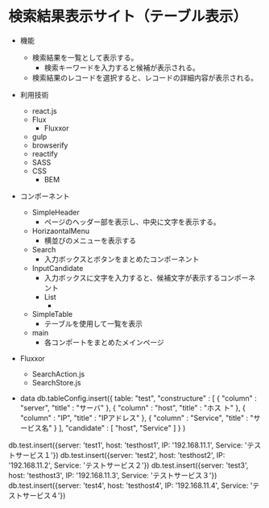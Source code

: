 # 検索結果表示サイト（テーブル表示）

* 機能
	* 検索結果を一覧として表示する。
		* 検索キーワードを入力すると候補が表示される。
	* 検索結果のレコードを選択すると、レコードの詳細内容が表示される。

* 利用技術
	* react.js
	* Flux
		* Fluxxor
	* gulp
	* browserify
	* reactify
	* SASS
	* CSS
		* BEM

* コンポーネント
	* SimpleHeader
		* ページのヘッダー部を表示し、中央に文字を表示する。
	* HorizaontalMenu
		* 横並びのメニューを表示する
	* Search
		* 入力ボックスとボタンをまとめたコンポーネント
	* InputCandidate
		* 入力ボックスに文字を入力すると、候補文字が表示するコンポーネント
		* List
			* <datalist>タグ配下に<option>タグの複数生成するコンポーネント
	* SimpleTable
		* テーブルを使用して一覧を表示
	* main
		* 各コンポートをまとめたメインページ

* Fluxxor
	* SearchAction.js
	* SearchStore.js



* data
db.tableConfig.insert({ table: "test", "constructure" : [ { "column" : "server", "title" : "サーバ" }, { "column" : "host", "title" : "ホス ト" }, { "column" : "IP", "title" : "IPアドレス" }, { "column" : "Service", "title" : "サービス名" } ], "candidate" : [ "host", "Service" ] } )

db.test.insert({server: 'test1', host: 'testhost1', IP: '192.168.11.1', Service: 'テストサービス１'})
db.test.insert({server: 'test2', host: 'testhost2', IP: '192.168.11.2', Service: 'テストサービス２'})
db.test.insert({server: 'test3', host: 'testhost3', IP: '192.168.11.3', Service: 'テストサービス３'})
db.test.insert({server: 'test4', host: 'testhost4', IP: '192.168.11.4', Service: 'テストサービス４'})